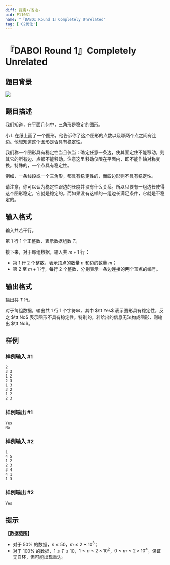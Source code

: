```yaml
---
diff: 提高+/省选-
pid: P11031
name: "『DABOI Round 1』Completely Unrelated"
tag: ['O2优化']
---
```

# 『DABOI Round 1』Completely Unrelated
## 题目背景

![](https://cdn.luogu.com.cn/upload/image_hosting/wpqb8n7w.png)
## 题目描述

我们知道，在平面几何中，三角形是稳定的图形。

小 L 在纸上画了一个图形，他告诉你了这个图形的点数以及哪两个点之间有连边。他想知道这个图形是否具有稳定性。

我们称一个图形具有稳定性当且仅当：确定任意一条边，使其固定住不能移动，则其它的所有边、点都不能移动。注意这里移动仅限在平面内，即不能作轴对称变换。特殊的，一个点具有稳定性。

例如，一条线段或一个三角形，都具有稳定性的，而四边形则不具有稳定性。

请注意，你可以认为稳定性跟边的长度并没有什么关系。所以只要有一组边长使得这个图形稳定，它就是稳定的。而如果没有这样的一组边长满足条件，它就是不稳定的。
## 输入格式

输入共若干行。

第 $1$ 行 $1$ 个正整数，表示数据组数 $T$。

接下来，对于每组数据，输入共 $m+1$ 行：

- 第 $1$ 行 $2$ 个整数，表示顶点的数量 $n$ 和边的数量 $m$；
- 第 $2$ 至 $m+1$ 行，每行 $2$ 个整数，分别表示一条边连接的两个顶点的编号。
## 输出格式

输出共 $T$ 行。

对于每组数据，输出共 $1$ 行 $1$ 个字符串，其中 $\tt Yes$ 表示图形具有稳定性，反之 $\tt No$ 表示图形不具有稳定性。特别的，若给出的信息无法构成图形，则输出 $\tt No$。
## 样例

### 样例输入 #1
```
2
3 3
1 2
2 3
1 3
3 2
1 2
2 3
```
### 样例输出 #1
```
Yes
No
```
### 样例输入 #2
```
1
4 5
1 2
2 3
3 4
4 1
1 3
```
### 样例输出 #2
```
Yes
```
## 提示

**【数据范围】**

- 对于 $50\%$ 的数据，$n\le50$，$m\le2\times10^3$；
- 对于 $100\%$ 的数据，$1\le T\le10$，$1\le n\le2\times10^2$，$0\le m\le2\times10^4$。保证无自环，但可能出现重边。
